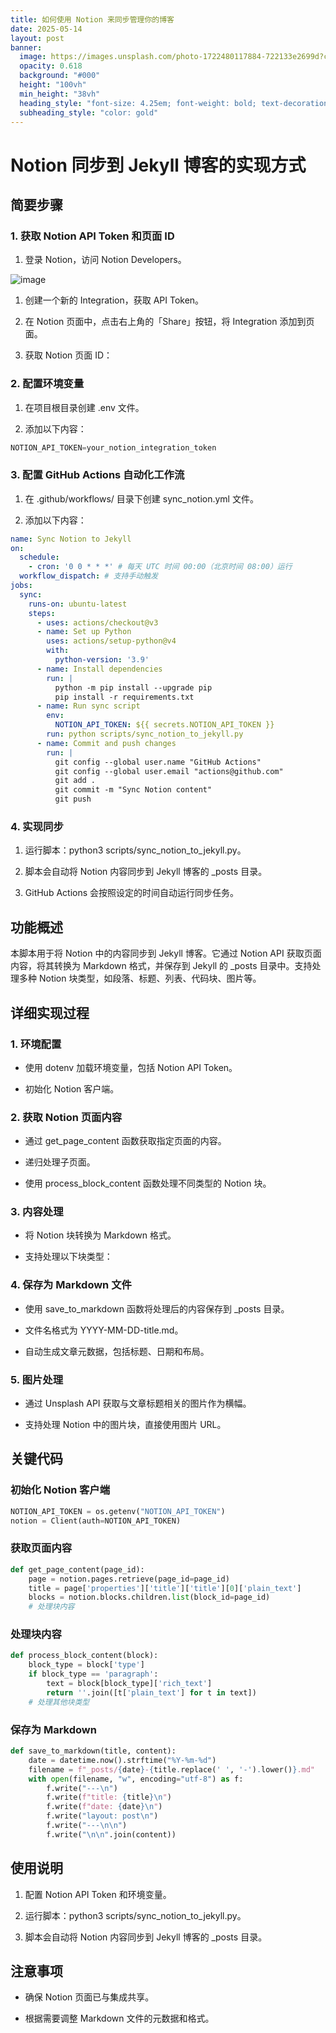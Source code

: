 ```yaml
---
title: 如何使用 Notion 来同步管理你的博客
date: 2025-05-14
layout: post
banner:
  image: https://images.unsplash.com/photo-1722480117884-722133e2699d?crop=entropy&cs=tinysrgb&fit=max&fm=jpg&ixid=M3w2OTIwMzJ8MHwxfHJhbmRvbXx8fHx8fHx8fDE3NDcyMTEzMjV8&ixlib=rb-4.1.0&q=80&w=1080
  opacity: 0.618
  background: "#000"
  height: "100vh"
  min_height: "38vh"
  heading_style: "font-size: 4.25em; font-weight: bold; text-decoration: underline"
  subheading_style: "color: gold"
---
```


# Notion 同步到 Jekyll 博客的实现方式

## 简要步骤

### 1. 获取 Notion API Token 和页面 ID

1. 登录 Notion，访问 Notion Developers。

![image](https://prod-files-secure.s3.us-west-2.amazonaws.com/a7a0cc5a-89b9-4cda-8686-1fba0ca52f40/d19c1afe-dea5-4312-9333-786b0ba83054/image.png?X-Amz-Algorithm=AWS4-HMAC-SHA256&X-Amz-Content-Sha256=UNSIGNED-PAYLOAD&X-Amz-Credential=ASIAZI2LB466V75RTPUS%2F20250514%2Fus-west-2%2Fs3%2Faws4_request&X-Amz-Date=20250514T082844Z&X-Amz-Expires=3600&X-Amz-Security-Token=IQoJb3JpZ2luX2VjEFgaCXVzLXdlc3QtMiJHMEUCIQD%2FbPG748AIhuiYlXjg3UiexNFtdQA6fae3XGASkXoYtQIgTlGzsOlYioD936t%2FYwZO896aNDUkgP4XDG0sMuTfDOIq%2FwMIERAAGgw2Mzc0MjMxODM4MDUiDKejq52juIARP3a%2FcCrcA35vJwoX38uVGL8P9JAjpo6kc7VweBL3V5mss7qkPz9HHTyKTj5Nhl5rVCl6YUoLhog83t1jm%2FLfojXOdX8LOIx3SuStFa9ihAedfxcypiWsgc8o%2FhkhYTm7vlyzkWjZ3VJDM1hKJxrn8h9hv6NL57gJ8oOtOJuZHEbbj3NQG%2FSH2jqq831zVSATubQo2wjwJknwmSJDxEensc%2B8tWqvn75%2BdMB%2F%2FFCJZ1DC84QLu1dzoKnh14osVWRng98vtKBtJtUTExEwNYBIZOR8I3Q4BoD2i%2FcDP%2Fb13VJ3PF1r4cIHTXVw8M8igNZmQFLcKA%2BKz6wji71twwMkLt3hZK8gAcP%2B6qdLXzlpN%2FkqmM6drMq1Z1raqL7vDdTDd6JSC21mjlG9F3AU0tWOkQNqNngq5uxerIrc59IYDJSm2Gq3EpNjCiC19ePeaTHeqs7NSAE0NRZo6atp5PASUJ2mMk6I5ohqDP2%2FoJ1ucUZaJtM%2Bn9kKLfixI4AQE9FCM5oPBNbsCXcNC3RaHdSHH9G8S3HhW7Fc2%2Fq9FgM9%2BFZx4JIvQn0x8OaBiWjUlcq%2FiowrmAcTUcNw4Bd8zo%2FriyguVU4Fp6sb%2BqYugHsqAP81tcWwY9tP9nLIkYvpzMxHOc4iMLaekcEGOqUB%2Fu2qk9UKUFDdXa9CgXlO4psFQZMFCrAHQ55HZIhg3SY65Kk8lfG8wd1HNPS%2F%2FOT6fd4DvApKx0kt1llpuD4%2BmY7BPmmtpQjF1HVJHADacuJQrZHS0drMUY3QBwmA3%2Fdw3BVzlWE%2FnGuvRLcURF2SKTeAf%2B6MnAnutuda5oyC5LQKx892JSl%2Bx4Z4Z2rLfQkk%2B6wRpnL23jqybbNAiSEOtKtonVnA&X-Amz-Signature=b37bb17d969eaa6f34b7648772f3b9d6712be32b34b40bd170852b18826311c0&X-Amz-SignedHeaders=host&x-id=GetObject)

1. 创建一个新的 Integration，获取 API Token。

1. 在 Notion 页面中，点击右上角的「Share」按钮，将 Integration 添加到页面。

1. 获取 Notion 页面 ID：


### 2. 配置环境变量

1. 在项目根目录创建 .env 文件。

1. 添加以下内容：

```javascript
NOTION_API_TOKEN=your_notion_integration_token
```

### 3. 配置 GitHub Actions 自动化工作流

1. 在 .github/workflows/ 目录下创建 sync_notion.yml 文件。

1. 添加以下内容：

```yaml
name: Sync Notion to Jekyll
on:
  schedule:
    - cron: '0 0 * * *' # 每天 UTC 时间 00:00（北京时间 08:00）运行
  workflow_dispatch: # 支持手动触发
jobs:
  sync:
    runs-on: ubuntu-latest
    steps:
      - uses: actions/checkout@v3
      - name: Set up Python
        uses: actions/setup-python@v4
        with:
          python-version: '3.9'
      - name: Install dependencies
        run: |
          python -m pip install --upgrade pip
          pip install -r requirements.txt
      - name: Run sync script
        env:
          NOTION_API_TOKEN: ${{ secrets.NOTION_API_TOKEN }}
        run: python scripts/sync_notion_to_jekyll.py
      - name: Commit and push changes
        run: |
          git config --global user.name "GitHub Actions"
          git config --global user.email "actions@github.com"
          git add .
          git commit -m "Sync Notion content"
          git push
```

### 4. 实现同步

1. 运行脚本：python3 scripts/sync_notion_to_jekyll.py。

1. 脚本会自动将 Notion 内容同步到 Jekyll 博客的 _posts 目录。

1. GitHub Actions 会按照设定的时间自动运行同步任务。

## 功能概述

本脚本用于将 Notion 中的内容同步到 Jekyll 博客。它通过 Notion API 获取页面内容，将其转换为 Markdown 格式，并保存到 Jekyll 的 _posts 目录中。支持处理多种 Notion 块类型，如段落、标题、列表、代码块、图片等。

## 详细实现过程

### 1. 环境配置

- 使用 dotenv 加载环境变量，包括 Notion API Token。

- 初始化 Notion 客户端。

### 2. 获取 Notion 页面内容

- 通过 get_page_content 函数获取指定页面的内容。

- 递归处理子页面。

- 使用 process_block_content 函数处理不同类型的 Notion 块。

### 3. 内容处理

- 将 Notion 块转换为 Markdown 格式。

- 支持处理以下块类型：


### 4. 保存为 Markdown 文件

- 使用 save_to_markdown 函数将处理后的内容保存到 _posts 目录。

- 文件名格式为 YYYY-MM-DD-title.md。

- 自动生成文章元数据，包括标题、日期和布局。

### 5. 图片处理

- 通过 Unsplash API 获取与文章标题相关的图片作为横幅。

- 支持处理 Notion 中的图片块，直接使用图片 URL。

## 关键代码

### 初始化 Notion 客户端

```python
NOTION_API_TOKEN = os.getenv("NOTION_API_TOKEN")
notion = Client(auth=NOTION_API_TOKEN)
```

### 获取页面内容

```python
def get_page_content(page_id):
    page = notion.pages.retrieve(page_id=page_id)
    title = page['properties']['title']['title'][0]['plain_text']
    blocks = notion.blocks.children.list(block_id=page_id)
    # 处理块内容
```

### 处理块内容

```python
def process_block_content(block):
    block_type = block['type']
    if block_type == 'paragraph':
        text = block[block_type]['rich_text']
        return ''.join([t['plain_text'] for t in text])
    # 处理其他块类型
```

### 保存为 Markdown

```python
def save_to_markdown(title, content):
    date = datetime.now().strftime("%Y-%m-%d")
    filename = f"_posts/{date}-{title.replace(' ', '-').lower()}.md"
    with open(filename, "w", encoding="utf-8") as f:
        f.write("---\n")
        f.write(f"title: {title}\n")
        f.write(f"date: {date}\n")
        f.write("layout: post\n")
        f.write("---\n\n")
        f.write("\n\n".join(content))
```

## 使用说明

1. 配置 Notion API Token 和环境变量。

1. 运行脚本：python3 scripts/sync_notion_to_jekyll.py。

1. 脚本会自动将 Notion 内容同步到 Jekyll 博客的 _posts 目录。

## 注意事项

- 确保 Notion 页面已与集成共享。

- 根据需要调整 Markdown 文件的元数据和格式。